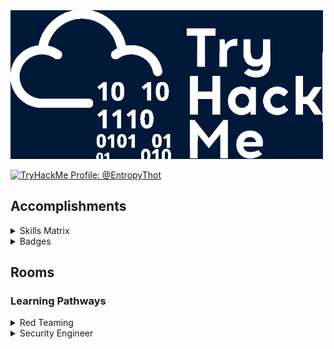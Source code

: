 
<img src="./images/banner.png" width="500px" />

<a href="https://tryhackme.com/p/EntropyThot"><img src="https://tryhackme-badges.s3.amazonaws.com/EntropyThot.png" alt="TryHackMe Profile: @EntropyThot"></a>

## Accomplishments

<details>
<summary>Skills Matrix</summary>

<img width="500px;" alt="skills matrix" src="./images/skills_matrix.png" />
</details>

<details>
<summary>Badges</summary>

<img src="./images/thm_badges.png" width="700px" />
</details>

## Rooms

### Learning Pathways

<details>
<summary>Red Teaming</summary>

* __Red Team Fundamentals:__ Learn the core components of a red team engagement, from threat intelligence to OPSEC and C2s.
    * ~~[Red Team Fundamentals]()~~: Learn about the basics of a red engagement, the main components and stakeholders involved, and how red teaming differs from other cyber security engagements.
    * ~~[Red Team Engagements]()~~: Learn the steps and procedures of a red team engagement, including planning, frameworks, and documentation.
    * ~~[Red Team Threat Intel]()~~: Apply threat intelligence to red team engagements and adversary emulation.
    * ~~[Red Team OPSEC]()~~: Learn how to apply Operations Security (OPSEC) process for Red Teams.
    * ~~[Intro to C2]()~~: Learn the essentials of Command and Control to help you become a better Red Teamer and simplify your next Red Team assessment!
* __Initial Access:__ Explore the different techniques to gain initial access to a target system and network from a Red Teamer’s perspective.
    * ~~[Red Team Recon]()~~: Learn how to use DNS, advanced searching, Recon-ng, and Maltego to collect information about your target.
    * ~~[Weaponization]()~~: Understand and explore common red teaming weaponization techniques. You will learn to build custom payloads using common methods seen in the industry to get initial access.
    * ~~[Password Attacks]()~~: This room introduces the fundamental techniques to perform a successful password attack against various services and scenarios.
    * ~~[Phishing]()~~: Learn what phishing is and why it's important to a red team engagement. You will set up phishing infrastructure, write a convincing phishing email and try to trick your target into opening your email in a real-world simulation.
* __Post Compromise:__ Learn about the steps taken by an attacker right after gaining an initial foothold on a network.
    * ~~[The Lay of the Land]()~~: Learn about and get hands-on with common technologies and security products used in corporate environments; both host and network-based security solutions are covered.
    * ~~[Enumeration]()~~: This room is an introduction to enumeration when approaching an unknown corporate environment.
    * ~~[Windows Privilege Escalation]()~~: Learn the fundamentals of Windows privilege escalation techniques.
    * ~~[Windows Local Persistence]()~~: Learn the most common persistence techniques used on Windows machines.
    * ~~[Lateral Movement and Pivoting]()~~: Learn about common techniques used to move laterally across a Windows network.
    * ~~[Data Exfiltration]()~~: An introduction to Data Exfiltration and Tunneling techniques over various protocols.
* __Host Evasions:__ Understand the techniques behind host-based security and bypass the most common security products in Windows operating systems.
    * ~~[Windows Internals]()~~: Learn and understand the fundamentals of how Windows operates at its core.
    * ~~[Introduction to Windows API]()~~: Learn how to interact with the win32 API and understand its wide range of use cases.
* __Network Security Evasion:__ Learn how to bypass and evade different security solutions used in the industry, such as firewalls and IDS/IPS.
* __Compromising Active Directory:__ Learn and exploit Active Directory networks through core security issues stemming from misconfigurations.
</details>

<details>
<summary>Security Engineer</summary>

* __Introduction to Security Engineering:__ Acquire the foundations for security engineering. Learn about security principles, cryptography fundamentals, and identity management basics.
* __Threats and Risks:__ Understand how security engineers help their organisations to identify threats and risks to better manage them.
* __Network and System Security:__ Explore principles of network & system security, including secure protocols, hardening OS, cloud, and network devices using latest techniques.
* __Software Security:__ Understand how security integrates into the development process of an application, and learn how to mitigate common vulnerabilities in web applications.
* __Managing Incidents:__ Understand how security engineers help their organisations during an incident to reduce the impact of the incident.
</details>

